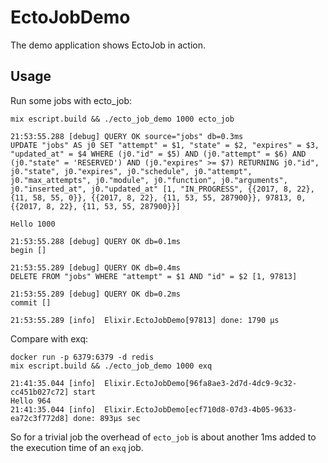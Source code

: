 # EctoJobDemo

The demo application shows EctoJob in action.

## Usage

Run some jobs with ecto_job:

```
mix escript.build && ./ecto_job_demo 1000 ecto_job
```

```
21:53:55.288 [debug] QUERY OK source="jobs" db=0.3ms
UPDATE "jobs" AS j0 SET "attempt" = $1, "state" = $2, "expires" = $3, "updated_at" = $4 WHERE (j0."id" = $5) AND (j0."attempt" = $6) AND (j0."state" = 'RESERVED') AND (j0."expires" >= $7) RETURNING j0."id", j0."state", j0."expires", j0."schedule", j0."attempt", j0."max_attempts", j0."module", j0."function", j0."arguments", j0."inserted_at", j0."updated_at" [1, "IN_PROGRESS", {{2017, 8, 22}, {11, 58, 55, 0}}, {{2017, 8, 22}, {11, 53, 55, 287900}}, 97813, 0, {{2017, 8, 22}, {11, 53, 55, 287900}}]

Hello 1000

21:53:55.288 [debug] QUERY OK db=0.1ms
begin []

21:53:55.289 [debug] QUERY OK db=0.4ms
DELETE FROM "jobs" WHERE "attempt" = $1 AND "id" = $2 [1, 97813]

21:53:55.289 [debug] QUERY OK db=0.2ms
commit []

21:53:55.289 [info]  Elixir.EctoJobDemo[97813] done: 1790 µs
```


Compare with exq:

```
docker run -p 6379:6379 -d redis
mix escript.build && ./ecto_job_demo 1000 exq
```

```
21:41:35.044 [info]  Elixir.EctoJobDemo[96fa8ae3-2d7d-4dc9-9c32-cc451b027c72] start
Hello 964
21:41:35.044 [info]  Elixir.EctoJobDemo[ecf710d8-07d3-4b05-9633-ea72c3f772d8] done: 893µs sec
```

So for a trivial job the overhead of `ecto_job` is about another 1ms added to the execution time of an `exq` job.
